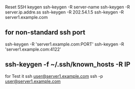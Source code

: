 Reset SSH keygen
ssh-keygen -R server-name
ssh-keygen -R server.ip.addre.ss
ssh-keygen -R 202.54.1.5
ssh-keygen -R server1.example.com
## for non-standard ssh port ##
ssh-keygen -R 'server1.example.com:PORT'
ssh-keygen -R 'server1.example.com:4122'

ssh-keygen -f ~/.ssh/known_hosts -R IP
---
for Test it 
ssh user@server1.example.com
ssh -p user@server1.example.com
